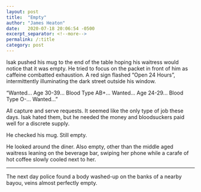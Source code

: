 ```yaml
---
layout: post
title:  "Empty"
author: "James Heaton"
date:   2020-07-18 20:06:54 -0500
excerpt_separator: <!--more-->
permalink: /:title
category: post
---
```

Isak pushed his mug to the end of the table hoping his waitress would notice that it was empty. He tried to focus on the packet in front of him as caffeine combatted exhaustion. A red sign flashed “Open 24 Hours”, intermittently illuminating the dark street outside his window.<!--more-->

“Wanted... Age 30-39... Blood Type AB+... Wanted... Age 24-29... Blood Type O-... Wanted...”

All capture and serve requests. It seemed like the only type of job these days. Isak hated them, but he needed the money and bloodsuckers paid well for a discrete supply.

He checked his mug. Still empty.

He looked around the diner. Also empty, other than the middle aged waitress leaning on the beverage bar, swiping her phone while a carafe of hot coffee slowly cooled next to her.

***

The next day police found a body washed-up on the banks of a nearby bayou, veins almost perfectly empty.

